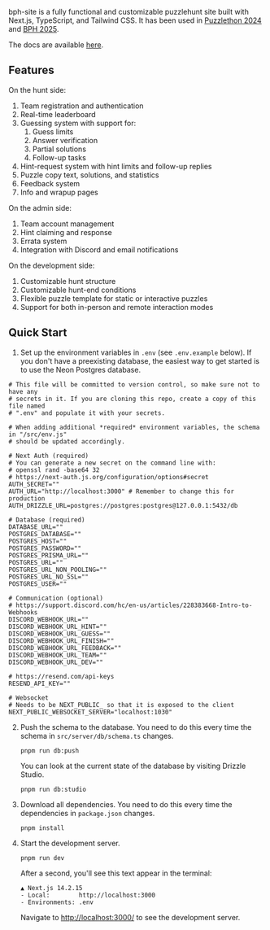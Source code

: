 bph-site is a fully functional and customizable puzzlehunt site built with Next.js, TypeScript, and Tailwind CSS. It has been used in [Puzzlethon 2024](https://puzzlethon.brownpuzzle.club/) and [BPH 2025](https://www.brownpuzzlehunt.com/).

The docs are available [here](https://example.brownpuzzlehunt.com/docs).

## Features

On the hunt side:

1. Team registration and authentication
2. Real-time leaderboard
3. Guessing system with support for:
   1. Guess limits
   2. Answer verification
   3. Partial solutions
   4. Follow-up tasks
4. Hint-request system with hint limits and follow-up replies
5. Puzzle copy text, solutions, and statistics
6. Feedback system
7. Info and wrapup pages

On the admin side:

1. Team account management
2. Hint claiming and response
3. Errata system
4. Integration with Discord and email notifications

On the development side:

1. Customizable hunt structure
2. Customizable hunt-end conditions
3. Flexible puzzle template for static or interactive puzzles
4. Support for both in-person and remote interaction modes

## Quick Start

1. Set up the environment variables in `.env` (see `.env.example` below). If you don't have a preexisting database, the easiest way to get started is to use the Neon Postgres database.

```example file=.env.example
# This file will be committed to version control, so make sure not to have any
# secrets in it. If you are cloning this repo, create a copy of this file named
# ".env" and populate it with your secrets.

# When adding additional *required* environment variables, the schema in "/src/env.js"
# should be updated accordingly.

# Next Auth (required)
# You can generate a new secret on the command line with:
# openssl rand -base64 32
# https://next-auth.js.org/configuration/options#secret
AUTH_SECRET=""
AUTH_URL="http://localhost:3000" # Remember to change this for production
AUTH_DRIZZLE_URL=postgres://postgres:postgres@127.0.0.1:5432/db

# Database (required)
DATABASE_URL=""
POSTGRES_DATABASE=""
POSTGRES_HOST=""
POSTGRES_PASSWORD=""
POSTGRES_PRISMA_URL=""
POSTGRES_URL=""
POSTGRES_URL_NON_POOLING=""
POSTGRES_URL_NO_SSL=""
POSTGRES_USER=""

# Communication (optional)
# https://support.discord.com/hc/en-us/articles/228383668-Intro-to-Webhooks
DISCORD_WEBHOOK_URL=""
DISCORD_WEBHOOK_URL_HINT=""
DISCORD_WEBHOOK_URL_GUESS=""
DISCORD_WEBHOOK_URL_FINISH=""
DISCORD_WEBHOOK_URL_FEEDBACK=""
DISCORD_WEBHOOK_URL_TEAM=""
DISCORD_WEBHOOK_URL_DEV=""

# https://resend.com/api-keys
RESEND_API_KEY=""

# Websocket
# Needs to be NEXT_PUBLIC_ so that it is exposed to the client
NEXT_PUBLIC_WEBSOCKET_SERVER="localhost:1030"
```

2. Push the schema to the database. You need to do this every time the schema in `src/server/db/schema.ts` changes.

   ```
   pnpm run db:push
   ```

   You can look at the current state of the database by visiting Drizzle Studio.

   ```
   pnpm run db:studio
   ```

3. Download all dependencies. You need to do this every time the dependencies in `package.json` changes.

   ```
   pnpm install
   ```

4. Start the development server.

   ```
   pnpm run dev
   ```

   After a second, you'll see this text appear in the terminal:

   ```
   ▲ Next.js 14.2.15
   - Local:        http://localhost:3000
   - Environments: .env
   ```
  
   Navigate to [http://localhost:3000/](http://localhost:3000/) to see the development server.
